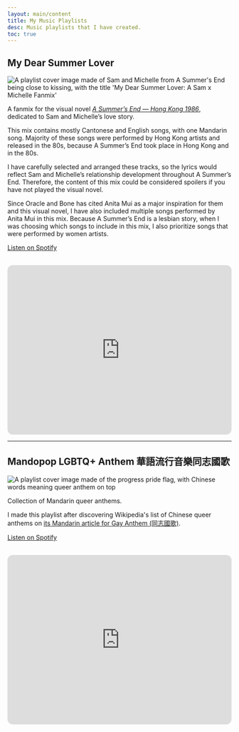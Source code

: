 ```yaml
---
layout: main/content
title: My Music Playlists
desc: Music playlists that I have created.
toc: true
---
```


## My Dear Summer Lover

![A playlist cover image made of Sam and Michelle from A Summer's End being close to kissing, with the title 'My Dear Summer Lover: A Sam x Michelle Fanmix'](/assets/projects/playlists/My-Dear-Summer-Lover-cover.png)

A fanmix for the visual novel <cite>[A Summer’s End — Hong Kong 1986](https://www.asummersend.com/home)</cite>, dedicated to Sam and Michelle’s love story.

This mix contains mostly Cantonese and English songs, with one Mandarin song. Majority of these songs were performed by Hong Kong artists and released in the 80s, because A Summer’s End took place in Hong Kong and in the 80s.

I have carefully selected and arranged these tracks, so the lyrics would reflect Sam and Michelle’s relationship development throughout A Summer’s End. Therefore, the content of this mix could be considered spoilers if you have not played the visual novel.

Since Oracle and Bone has cited Anita Mui as a major inspiration for them and this visual novel, I have also included multiple songs performed by Anita Mui in this mix. Because A Summer’s End is a lesbian story, when I was choosing which songs to include in this mix, I also prioritize songs that were performed by women artists.

<a class="link-btn" href="https://open.spotify.com/playlist/3SIV7VjSKhspYwugVIQjug" target="_blank">Listen on Spotify</a><br><br>

<iframe style="border-radius:12px" src="https://open.spotify.com/embed/playlist/3SIV7VjSKhspYwugVIQjug?utm_source=generator" width="100%" height="380" frameBorder="0" allowfullscreen="" allow="autoplay; clipboard-write; encrypted-media; fullscreen; picture-in-picture" loading="lazy"></iframe>

---

## Mandopop LGBTQ+ Anthem 華語流行音樂同志國歌

![A playlist cover image made of the progress pride flag, with Chinese words meaning queer anthem on top](/assets/projects/playlists/Mandopop-LGBTQ+-Anthem-Cover.png)

Collection of Mandarin queer anthems.

I made this playlist after discovering Wikipedia's list of Chinese queer anthems on [its Mandarin article for Gay Anthem (同志國歌)](https://zh.wikipedia.org/wiki/%E5%90%8C%E5%BF%97%E5%9C%8B%E6%AD%8C#%E8%8F%AF%E8%AA%9E).

<a class="link-btn" href="https://open.spotify.com/playlist/5JXAUPZkmv1cFScAfhOkXh" target="_blank">Listen on Spotify</a><br><br>

<iframe style="border-radius:12px" src="https://open.spotify.com/embed/playlist/5JXAUPZkmv1cFScAfhOkXh?utm_source=generator" width="100%" height="380" frameBorder="0" allowfullscreen="" allow="autoplay; clipboard-write; encrypted-media; fullscreen; picture-in-picture" loading="lazy"></iframe>
